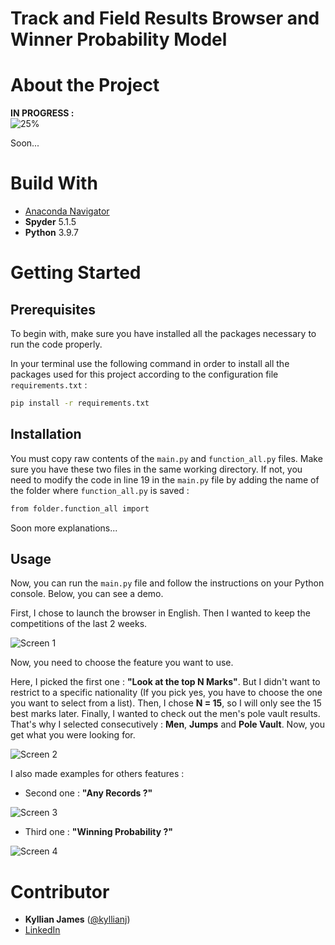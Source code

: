 # Track and Field Results Browser and Winner Probability Model

# About the Project

**IN PROGRESS :**\
![25%](https://progress-bar.dev/25)

Soon...

<!-- This navigator is based on a web scraping project in my first year's master degree ([kyllianj/M1_Web_Scraping_IAAF](https://github.com/kyllianj/M1_Web_Scraping_IAAF))

Il consiste à faire du web scraping sur le calendrier des compétitions du site de l'Association Internationale des Fédérations d'Athlétisme ([IAAF](https://worldathletics.org/competition/calendar-results?) en anglais) afin de d'envoyer un mail récapitulatif des meilleures performances d'athlétisme, relativement à des seuils fixés, réalisées au cours des quatre dernières semaines écoulées. 

Ce récapitulatif des performances est pratique pour se tenir informer des résultats récents notamment dans le cas où on a pas le temps de regarder toutes les compétitions, ni accès aux plateformes de diffusion, et aussi dans le cas où la compétition n'est pas diffusé.\
Il peut aussi servir à avoir une idée des athlètes qui dominent une discipline et des athlètes en forme dernièrement sur chaque discipline.\
Ainsi, cela donne une brève intuition de quel athlète est favori sur chaque discipline pour les compétitions à venir.\
En quelque sorte, ce projet pourrait permettre de prédire les futurs vainqueurs des prochaines compétitions. 

![Capture d’écran 2022-04-01 à 11 31 11](https://user-images.githubusercontent.com/98753607/161236875-4302259d-3984-48aa-ad13-efbb8cbbcb2f.png)

Some of the challenges you faced and features you hope to implement in the future.

3. Table of Contents (Optional) -->


# Build With 

- [Anaconda Navigator](https://www.anaconda.com/products/distribution)
- **Spyder** 5.1.5
- **Python** 3.9.7

# Getting Started

## Prerequisites

To begin with, make sure you have installed all the packages necessary to run the code properly.

In your terminal use the following command in order to install all the packages used for this project according to the configuration file `requirements.txt` :
   ```sh
   pip install -r requirements.txt
   ```
   
## Installation

You must copy raw contents of the `main.py` and `function_all.py` files.
Make sure you have these two files in the same working directory. If not, you need to modify the code in line 19 in the `main.py` file by adding the name of the folder where `function_all.py` is saved : 
   ```sh
   from folder.function_all import
   ```
Soon more explanations...

## Usage

Now, you can run the `main.py` file and follow the instructions on your Python console.
Below, you can see a demo. 

First, I chose to launch the browser in English. Then I wanted to keep the competitions of the last 2 weeks.

![Screen 1](https://user-images.githubusercontent.com/98753607/161865916-4ed93373-003c-4ff6-88e0-f056e990aa63.png)

Now, you need to choose the feature you want to use.

Here, I picked the first one : **__"Look at the top N Marks"__**. But I didn't want to restrict to a specific nationality (If you pick yes, you have to choose the one you want to select from a list). Then, I chose **N = 15**, so I will only see the 15 best marks later. Finally, I wanted to check out the men's pole vault results. That's why I selected consecutively : **Men**, **Jumps** and **Pole Vault**.
Now, you get what you were looking for.

![Screen 2](https://user-images.githubusercontent.com/98753607/161865921-09514d92-0de2-4da5-82f1-582ee6c88406.png)

I also made examples for others features : 

   - Second one : **__"Any Records ?"__**

![Screen 3](https://user-images.githubusercontent.com/98753607/161865927-008aa532-4e5f-414a-ad17-ad20f44995ec.png)

   - Third one : **__"Winning Probability ?"__**

![Screen 4](https://user-images.githubusercontent.com/98753607/161865937-e91a998d-8786-475c-83e2-3a7b2c19f729.png)

# Contributor

- **Kyllian James** ([@kyllianj](https://github.com/kyllianj))
- [LinkedIn](https://www.linkedin.com/in/kyllianjames/) 
